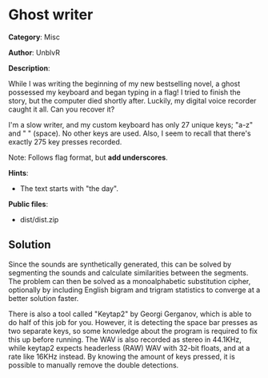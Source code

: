# Ghost writer

**Category**: Misc

**Author**: UnblvR

**Description**: 

While I was writing the beginning of my new bestselling novel, a ghost possessed my keyboard and began typing in a flag! I tried to finish the story, but the computer died shortly after. Luckily, my digital voice recorder caught it all. Can you recover it?

I'm a slow writer, and my custom keyboard has only 27 unique keys; "a-z" and " " (space). No other keys are used. Also, I seem to recall that there's exactly 275 key presses recorded.

Note: Follows flag format, but **add underscores**.



**Hints**:

 * The text starts with "the day".

**Public files**: 

 * dist/dist.zip



## Solution

Since the sounds are synthetically generated, this can be solved by segmenting the sounds and calculate similarities between the segments. The problem can then be solved as a monoalphabetic substitution cipher, optionally by including English bigram and trigram statistics to converge at a better solution faster.

There is also a tool called "Keytap2" by Georgi Gerganov, which is able to do half of this job for you. However, it is detecting the space bar presses as two separate keys, so some knowledge about the program is required to fix this up before running. The WAV is also recorded as stereo in 44.1KHz, while keytap2 expects headerless (RAW) WAV with 32-bit floats, and at a rate like 16KHz instead. By knowing the amount of keys pressed, it is possible to manually remove the double detections.